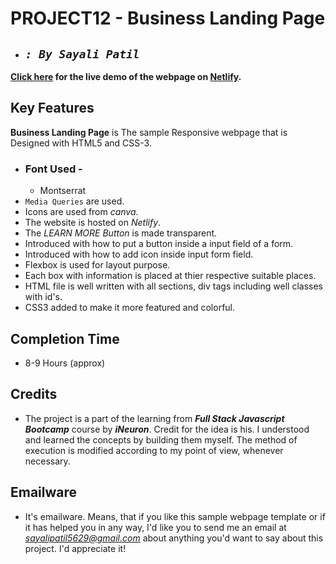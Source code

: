# **PROJECT12 - Business Landing Page**

- ## _`: By Sayali Patil`_

**[Click here](https://business-landing-page-saya.netlify.app/) for the live demo of the webpage on [Netlify](https://www.netlify.com/).**

## Key Features

**Business Landing Page** is The sample Responsive webpage that is Designed with HTML5 and CSS-3.

- ### Font Used -
  - Montserrat
- `Media Queries` are used.
- Icons are used from _canva_.
- The website is hosted on _Netlify_.
- The _LEARN MORE Button_ is made transparent.
- Introduced with how to put a button inside a input field of a form.
- Introduced with how to add icon inside input form field.
- Flexbox is used for layout purpose.
- Each box with information is placed at thier respective suitable places.
- HTML file is well written with all sections, div tags including well classes with id's.
- CSS3 added to make it more featured and colorful.

## Completion Time

- 8-9 Hours (approx)

## Credits

- The project is a part of the learning from **_Full Stack Javascript Bootcamp_** course by **_iNeuron_**. Credit for the idea is his. I understood and learned the concepts by building them myself. The method of execution is modified according to my point of view, whenever necessary.

## Emailware

- It's emailware. Means, that if you like this sample webpage template or if it has helped you in any way, I'd like you to send me an email at *sayalipatil5629@gmail.com* about anything you'd want to say about this project. I'd appreciate it!
